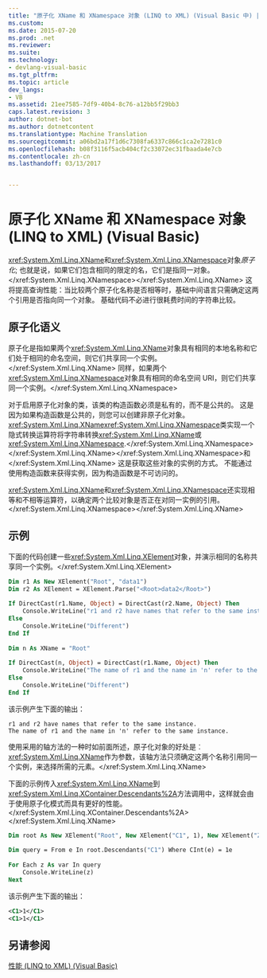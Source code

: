 ```yaml
---
title: "原子化 XName 和 XNamespace 对象 (LINQ to XML) (Visual Basic 中) |Microsoft 文档"
ms.custom: 
ms.date: 2015-07-20
ms.prod: .net
ms.reviewer: 
ms.suite: 
ms.technology:
- devlang-visual-basic
ms.tgt_pltfrm: 
ms.topic: article
dev_langs:
- VB
ms.assetid: 21ee7585-7df9-40b4-8c76-a12bb5f29bb3
caps.latest.revision: 3
author: dotnet-bot
ms.author: dotnetcontent
ms.translationtype: Machine Translation
ms.sourcegitcommit: a06bd2a17f1d6c7308fa6337c866c1ca2e7281c0
ms.openlocfilehash: b08f3116f5acb404cf2c33072ec31fbaada4e7cb
ms.contentlocale: zh-cn
ms.lasthandoff: 03/13/2017


---
```

# <a name="atomized-xname-and-xnamespace-objects-linq-to-xml-visual-basic"></a>原子化 XName 和 XNamespace 对象 (LINQ to XML) (Visual Basic)
<xref:System.Xml.Linq.XName>和<xref:System.Xml.Linq.XNamespace>对象*原子化*; 也就是说，如果它们包含相同的限定的名，它们是指同一对象。</xref:System.Xml.Linq.XNamespace></xref:System.Xml.Linq.XName> 这将提高查询性能：当比较两个原子化名称是否相等时，基础中间语言只需确定这两个引用是否指向同一个对象。 基础代码不必进行很耗费时间的字符串比较。  
  
## <a name="atomization-semantics"></a>原子化语义  
 原子化是指如果两个<xref:System.Xml.Linq.XName>对象具有相同的本地名称和它们处于相同的命名空间，则它们共享同一个实例。</xref:System.Xml.Linq.XName> 同样，如果两个<xref:System.Xml.Linq.XNamespace>对象具有相同的命名空间 URI，则它们共享同一个实例。</xref:System.Xml.Linq.XNamespace>  
  
 对于启用原子化对象的类，该类的构造函数必须是私有的，而不是公共的。 这是因为如果构造函数是公共的，则您可以创建非原子化对象。 <xref:System.Xml.Linq.XName><xref:System.Xml.Linq.XNamespace>类实现一个隐式转换运算符将字符串转换<xref:System.Xml.Linq.XName>或<xref:System.Xml.Linq.XNamespace>.</xref:System.Xml.Linq.XNamespace></xref:System.Xml.Linq.XName></xref:System.Xml.Linq.XNamespace>和</xref:System.Xml.Linq.XName> 这是获取这些对象的实例的方式。 不能通过使用构造函数来获得实例，因为构造函数是不可访问的。  
  
 <xref:System.Xml.Linq.XName>和<xref:System.Xml.Linq.XNamespace>还实现相等和不相等运算符，以确定两个比较对象是否正在对同一实例的引用。</xref:System.Xml.Linq.XNamespace></xref:System.Xml.Linq.XName>  
  
## <a name="example"></a>示例  
 下面的代码创建一些<xref:System.Xml.Linq.XElement>对象，并演示相同的名称共享同一个实例。</xref:System.Xml.Linq.XElement>  
  
```vb  
Dim r1 As New XElement("Root", "data1")  
Dim r2 As XElement = XElement.Parse("<Root>data2</Root>")  
  
If DirectCast(r1.Name, Object) = DirectCast(r2.Name, Object) Then  
    Console.WriteLine("r1 and r2 have names that refer to the same instance.")  
Else  
    Console.WriteLine("Different")  
End If  
  
Dim n As XName = "Root"  
  
If DirectCast(n, Object) = DirectCast(r1.Name, Object) Then  
    Console.WriteLine("The name of r1 and the name in 'n' refer to the same instance.")  
Else  
    Console.WriteLine("Different")  
End If  
```  
  
 该示例产生下面的输出：  
  
```  
r1 and r2 have names that refer to the same instance.  
The name of r1 and the name in 'n' refer to the same instance.  
```  
  
 使用采用的轴方法的一种时如前面所述，原子化对象的好处是︰<xref:System.Xml.Linq.XName>作为参数，该轴方法只须确定这两个名称引用同一个实例，来选择所需的元素。</xref:System.Xml.Linq.XName>  
  
 下面的示例传入<xref:System.Xml.Linq.XName>到<xref:System.Xml.Linq.XContainer.Descendants%2A>方法调用中，这样就会由于使用原子化模式而具有更好的性能。</xref:System.Xml.Linq.XContainer.Descendants%2A> </xref:System.Xml.Linq.XName>  
  
```vb  
Dim root As New XElement("Root", New XElement("C1", 1), New XElement("Z1", New XElement("C1", 2), New XElement("C1", 1)))  
  
Dim query = From e In root.Descendants("C1") Where CInt(e) = 1e  
  
For Each z As var In query  
    Console.WriteLine(z)  
Next  
```  
  
 该示例产生下面的输出：  
  
```xml  
<C1>1</C1>  
<C1>1</C1>  
```  
  
## <a name="see-also"></a>另请参阅  
 [性能 (LINQ to XML) (Visual Basic)](../../../../visual-basic/programming-guide/concepts/linq/performance-linq-to-xml.md)

